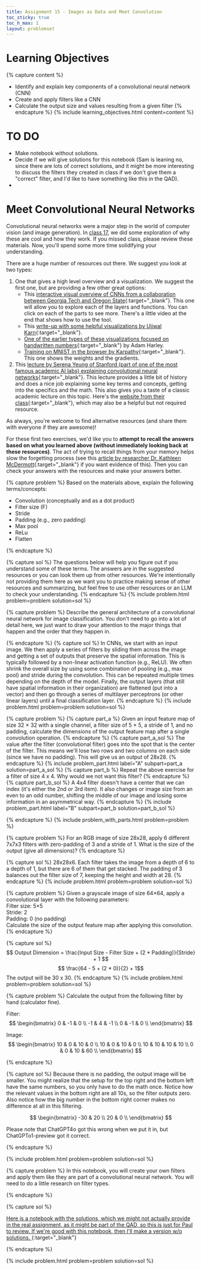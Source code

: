 ```yaml
---
title: Assignment 15 - Images as Data and Meet Convolution
toc_sticky: true 
toc_h_max: 1
layout: problemset
---
```


# Learning Objectives

{% capture content %}
* Identify and explain key components of a convolutional neural network (CNN)
* Create and apply filters like a CNN
* Calculate the output size and values resulting from a given filter
{% endcapture %}
{% include learning_objectives.html content=content %}

# TO DO
* Make notebook without solutions.
* Decide if we will give solutions for this notebook (Sam is leaning no, since there are lots of correct solutions, and it might be more interesting to discuss the filters they created in class if we don't give them a "correct" filter, and I'd like to have something like this in the QAD).
* 


# Meet Convolutional Neural Networks
Convolutional neural networks were a major step in the world of computer vision (and image generation). In [class 17](../../activities/day17), we did some exploration of why these are cool and how they work. If you missed class, please review these materials. Now, you'll spend some more time solidifying your understanding. 


There are a huge number of resources out there. We suggest you look at two types: 
1. One that gives a high level overview and a visualization. We suggest the first one, but are providing a few other great options:
    * This [interactive visual overview of CNNs from a collaboration between Georgia Tech and Oregon State](https://poloclub.github.io/cnn-explainer/){:target="_blank"}. This one will allow you to explore each of the layers and functions. You can click on each of the parts to see more. There's a little video at the end that shows how to use the tool. 
    * This [write-up with some helpful visualizations by Ujjwal Karn](https://ujjwalkarn.me/2016/08/11/intuitive-explanation-convnets){:target="_blank"}.
    * [One of the earlier types of these visualizations focused on handwritten numbers](https://adamharley.com/nn_vis/){:target="_blank"}  by Adam Harley.
    * [Training on MNIST in the browser by Karpathy](https://cs.stanford.edu/people/karpathy/convnetjs/demo/mnist.html){:target="_blank"}. This one shows the weights and the gradients.
2. This [lecture by Serena Yeung of Stanford (part of one of the most famous academic AI labs) explaining convolutional neural networks](https://www.youtube.com/watch?v=bNb2fEVKeEo&list=PL3FW7Lu3i5JvHM8ljYj-zLfQRF3EO8sYv&index=6){:target="_blank"}. This lecture provides a little bit of history and does a nice job explaining some key terms and concepts, getting into the specifics and the math. This also gives you a taste of a classic academic lecture on this topic. Here's the [website from their class](https://cs231n.github.io/convolutional-networks/#conv){:target="_blank"}, which may also be a helpful but not required resource.

As always, you're welcome to find alternative resources (and share them with everyone if they are awesome)!  


For these first two exercises, we'd like you to **attempt to recall the answers based on what you learned above (without immediately looking back at these resources)**. The act of trying to recall things from your memory helps slow the forgetting process (see this [article by researcher Dr. Kathleen McDermott](https://www.annualreviews.org/content/journals/10.1146/annurev-psych-010419-051019){:target="_blank"} if you want evidence of this). Then you can check your answers with the resources and make your answers better.  

{% capture problem %}
Based on the materials above, explain the following terms/concepts:
* Convolution (conceptually and as a dot product)
* Filter size (F)
* Stride
* Padding (e.g., zero padding)
* Max pool 
* ReLu
* Flatten

{% endcapture %}

{% capture sol %}
The questions below will help you figure out if you understand some of these terms. The answers are in the suggested resources or you can look them up from other resources. We're intentionally not providing them here as we want you to practice making sense of other resources and summarizing, but feel free to use other resources or an LLM to check your understanding.
{% endcapture %}
{% include problem.html problem=problem solution=sol %}

{% capture problem %}
Describe the general architecture of a convolutional neural network for image classification. You don't need to go into a lot of detail here, we just want to draw your attention to the major things that happen and the order that they happen in. 

{% endcapture %}
{% capture sol %}
In CNNs, we start with an input image. We then apply a series of filters by sliding them across the image and getting a set of outputs that preserve the spatial information. This is typically followed by a non-linear activation function (e.g., ReLU). We often shrink the overall size by using some combination of pooling (e.g., max pool) and stride during the convolution. This can be repeated multiple times depending on the depth of the model. Finally, the output layers (that still have spatial information in their organization) are flattened (put into a vector) and then go through a series of multilayer perceptrons (or other linear layers) until a final classification layer.
{% endcapture %}
{% include problem.html problem=problem solution=sol %}

{% capture problem %}
{% capture part_a %}
Given an input feature map of size 32 × 32 with a single channel, a filter size of 5 × 5, a stride of 1, and no padding, calculate the dimensions of the output feature map after a single convolution operation.
{% endcapture %}
{% capture part_a_sol %}
The value after the filter (convolutional filter) goes into the spot that is the center of the filter. This means we'll lose two rows and two columns on each side (since we have no padding). This will give us an output of 28x28.
{% endcapture %}
{% include problem_part.html label="A" subpart=part_a solution=part_a_sol %}
{% capture part_b %}
Repeat the above exercise for a filter of size 4 x 4. Why would we not want this filter?
{% endcapture %}
{% capture part_b_sol %}
A 4x4 filter doesn't have a center that we can index (it's either the 2nd or 3rd item). It also changes or image size from an even to an odd number, shifting the middle of our image and losing some information in an asymmetrical way.
{% endcapture %}
{% include problem_part.html label="B" subpart=part_b solution=part_b_sol %}

{% endcapture %}
{% include problem_with_parts.html problem=problem %}

{% capture problem %}
For an RGB image of size 28x28, apply 6 different 7x7x3 filters with zero-padding of 3 and a stride of 1. What is the size of the output (give all dimensions)?
{% endcapture %}

{% capture sol %}
28x28x6. Each filter takes the image from a depth of 6 to a depth of 1, but there are 6 of them that get stacked. The padding of 3 balances out the filter size of 7, keeping the height and width at 28.
{% endcapture %}
{% include problem.html problem=problem solution=sol %}


{% capture problem %}
Given a grayscale image of size 64×64, apply a convolutional layer with the following parameters:<br/>
Filter size: 5×5 <br/>
Stride: 2 <br/>
Padding: 0 (no padding) <br/>
Calculate the size of the output feature map after applying this convolution.
{% endcapture %}

{% capture sol %}
$$ Output Dimension = \frac{Input Size - Filter  Size + (2 * Padding)}{Stride} + 1 $$
$$ \frac{64 - 5 + (2 * 0)}{2} + 1$$
The output will be 30 x 30. 
{% endcapture %}
{% include problem.html problem=problem solution=sol %}

{% capture problem %}
Calculate the output from the following filter by hand (calculator fine).  
  
Filter:  
$$
\begin{bmatrix}
0 & -1 & 0 \\  
-1 & 4 & -1 \\  
0 & -1 & 0 \\  
\end{bmatrix}
$$

Image:  
$$
\begin{bmatrix}
10 & 0 & 10 & 0 \\  
10 & 0 & 10 & 0 \\  
10 & 10 & 10 & 10 \\  
0 & 0 & 10 & 60 \\  
\end{bmatrix}
$$

{% endcapture %}

{% capture sol %}
Because there is no padding, the output image will be smaller. You might realize that the setup for the top right and the bottom left have the same numbers, so you only have to do the math once. Notice how the relevant values in the bottom right are all 10s, so the filter outputs zero. Also notice how the big number in the bottom right corner makes no difference at all in this filtering.

$$
\begin{bmatrix}
-30 & 20 \\  
20 & 0  \\  
\end{bmatrix}
$$

Please note that ChatGPT4o got this wrong when we put it in, but ChatGPTo1-preview got it correct. 

{% endcapture %}

{% include problem.html problem=problem solution=sol %}





{% capture problem %}
In this notebook, you will create your own filters and apply them like they are part of a convolutional neural network. You will need to do a little research on filter types. 

{% endcapture %}

{% capture sol %}

[Here is a notebook with the solutions, which we might not actually provide in the real assignment, as it might be part of the QAD, so this is just for Paul to review. If we're good with this notebook, then I'll make a version w/o solutions.   ](https://colab.research.google.com/drive/1m0QRA92yrEQ0D2u2g5gh8ox8fsIb_g7k?usp=sharing){:target="_blank"}

{% endcapture %}

{% include problem.html problem=problem solution=sol %}
